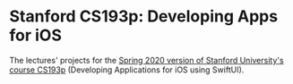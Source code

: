 # Stanford CS193p: Developing Apps for iOS

The lectures' projects for the
[Spring 2020 version of Stanford University's course CS193p](https://cs193p.sites.stanford.edu)
(Developing Applications for iOS using SwiftUI).